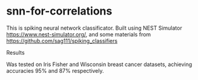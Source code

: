 # snn-for-correlations
This is spiking neural network classificator. 
Built using NEST Simulator https://www.nest-simulator.org/, and some materials from https://github.com/sag111/spiking_classifiers

Results

Was tested on Iris Fisher and Wisconsin breast cancer datasets, achieving accuracies 95% and 87% respectively.
